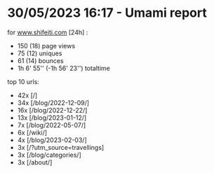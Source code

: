 # 30/05/2023 16:17 - Umami report
for www.shifeiti.com [24h] :

 - 150 (18) page views
 - 75 (12) uniques
 - 61 (14) bounces
 - 1h 6' 55'' (-1h 56' 23'') totaltime


top 10 urls:
 - 42x [/]
 - 34x [/blog/2022-12-09/]
 - 16x [/blog/2022-12-22/]
 - 13x [/blog/2023-01-12/]
 - 7x [/blog/2022-05-07/]
 - 6x [/wiki/]
 - 4x [/blog/2023-02-03/]
 - 3x [/?utm_source=travellings]
 - 3x [/blog/categories/]
 - 3x [/about/]


